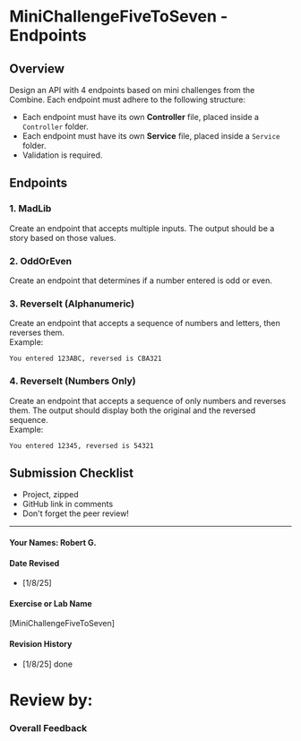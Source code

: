 
# MiniChallengeFiveToSeven - Endpoints

## Overview
Design an API with 4 endpoints based on mini challenges from the Combine. Each endpoint must adhere to the following structure:
- Each endpoint must have its own **Controller** file, placed inside a `Controller` folder.
- Each endpoint must have its own **Service** file, placed inside a `Service` folder.
- Validation is required.

## Endpoints

### 1. MadLib
Create an endpoint that accepts multiple inputs. The output should be a story based on those values.

### 2. OddOrEven
Create an endpoint that determines if a number entered is odd or even.

### 3. ReverseIt (Alphanumeric)
Create an endpoint that accepts a sequence of numbers and letters, then reverses them.  
Example:
```
You entered 123ABC, reversed is CBA321
```

### 4. ReverseIt (Numbers Only)
Create an endpoint that accepts a sequence of only numbers and reverses them. The output should display both the original and the reversed sequence.  
Example:
```
You entered 12345, reversed is 54321
```

## Submission Checklist
- Project, zipped
- GitHub link in comments
- Don't forget the peer review!

---


#### Your Names:  Robert G.

#### Date Revised  
- [1/8/25]  

#### Exercise or Lab Name  
[MiniChallengeFiveToSeven]

#### Revision History  
- [1/8/25] done  

# Review by: 

### Overall Feedback
